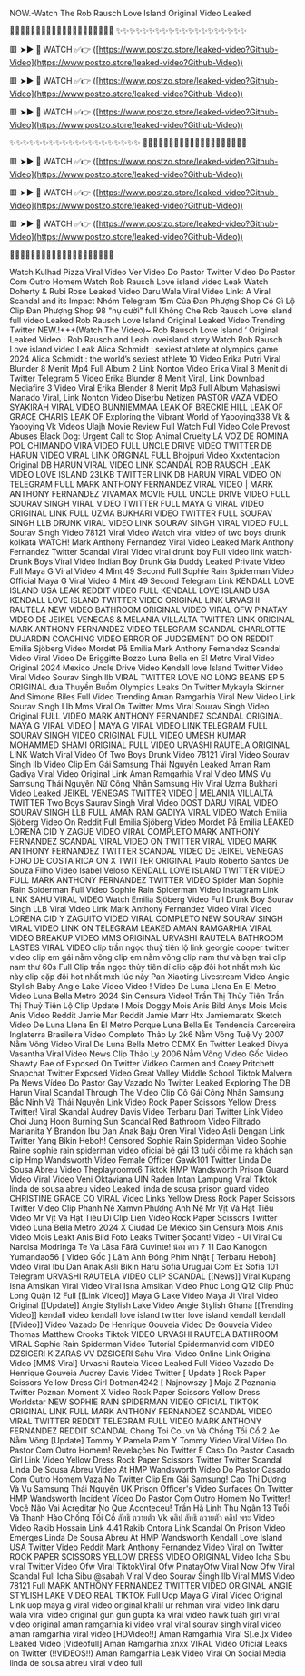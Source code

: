 NOW.-Watch The Rob Rausch Love Island Original Video Leaked

🌟🌟🌟🌟🌟🌟🌟🌟🌟🌟🌟🌟🌟🌟🌟🌟🌟🌟🌟🌟
✨✨✨✨✨✨✨✨✨✨✨✨✨✨✨✨✨✨✨✨

🟥 ➤► 🎥 WATCH ✅👉 ([https://www.postzo.store/leaked-video?Github-Video](https://www.postzo.store/leaked-video?Github-Video))

🟥 ➤► 🎥 WATCH ✅👉 ([https://www.postzo.store/leaked-video?Github-Video](https://www.postzo.store/leaked-video?Github-Video))

🟥 ➤► 🎥 WATCH ✅👉 ([https://www.postzo.store/leaked-video?Github-Video](https://www.postzo.store/leaked-video?Github-Video))

✨✨✨✨✨✨✨✨✨✨✨✨✨✨✨✨✨✨✨✨
🌟🌟🌟🌟🌟🌟🌟🌟🌟🌟🌟🌟🌟🌟🌟🌟🌟🌟🌟🌟

🟥 ➤► 🎥 WATCH ✅👉 ([https://www.postzo.store/leaked-video?Github-Video](https://www.postzo.store/leaked-video?Github-Video))

🟥 ➤► 🎥 WATCH ✅👉 ([https://www.postzo.store/leaked-video?Github-Video](https://www.postzo.store/leaked-video?Github-Video))

🟥 ➤► 🎥 WATCH ✅👉 ([https://www.postzo.store/leaked-video?Github-Video](https://www.postzo.store/leaked-video?Github-Video))

🌟🌟🌟🌟🌟🌟🌟🌟🌟🌟🌟🌟🌟🌟🌟🌟🌟🌟🌟🌟

Watch Kulhad Pizza Viral Video Ver Video Do Pastor Twitter Video Do Pastor Com Outro Homem Watch Rob Rausch Love island video Leak Watch Doherty & Rubi Rose Leaked Video Daru Wala Viral Video Link: A Viral Scandal and its Impact Nhóm Telegram 15m Của Đan Phượng Shop Có Gì Lộ Clip Đan Phượng Shop 98 "nụ cười" full Không Che Rob Rausch Love island full video Leaked Rob Rausch Love Island Original Leaked Video Trending Twitter NEW.!+++(Watch The Video)~ Rob Rausch Love Island ‘ Original Leaked Video : Rob Rausch and Leah loveisland story Watch Rob Rausch Love island video Leak Alica Schmidt : sexiest athlete at olympics game 2024 Alica Schmidt : the world’s sexiest athlete 10 Video Erika Putri Viral Blunder 8 Menit Mp4 Full Album 2 Link Nonton Video Erika Viral 8 Menit di Twitter Telegram 5 Video Erika Blunder 8 Menit Viral, Link Download Mediafire 3 Video Viral Erika Blender 8 Menit Mp3 Full Album Mahasiswi Manado Viral, Link Nonton Video Diserbu Netizen PASTOR VAZA VIDEO SYAKIRAH VIRAL VIDEO BUNNIEMMAA LEAK OF BRECKIE HILL LEAK OF GRACE CHARIS LEAK OF Exploring the Vibrant World of Yaooying338 Vk & Yaooying Vk Videos Ulajh Movie Review Full Watch Full Video Cole Prevost Abuses Black Dog: Urgent Call to Stop Animal Cruelty LA VOZ DE ROMINA POL CHIMANDO VIRA VIDEO FULL UNCLE DRIVE VIDEO TWITTER DB HARUN VIDEO VIRAL LINK ORIGINAL FULL Bhojpuri Video Xxxtentacion Original DB HARUN VIRAL VIDEO LINK SCANDAL ROB RAUSCH LEAK VIDEO LOVE ISLAND 23LKB TWITTER LINK DB HARUN VIRAL VIDEO ON TELEGRAM FULL MARK ANTHONY FERNANDEZ VIRAL VIDEO | MARK ANTHONY FERNANDEZ VIVAMAX MOVIE FULL UNCLE DRIVE VIDEO FULL SOURAV SINGH VIRAL VIDEO TWITTER FULL MAYA G VIRAL VIDEO ORIGINAL LINK FULL UZMA BUKHARI VIDEO TWITTER FULL SOURAV SINGH LLB DRUNK VIRAL VIDEO LINK SOURAV SINGH VIRAL VIDEO FULL Sourav Singh Video 78121 Viral Video Watch viral video of two boys drunk kolkata WATCH! Mark Anthony Fernandez Viral Video Leaked Mark Anthony Fernandez Twitter Scandal Viral Video viral drunk boy Full video link watch-Drunk Boys Viral Video Indian Boy Drunk Gia Duddy Leaked Private Video Full Maya G Viral Video 4 Mint 49 Second Full Sophie Rain Spiderman Video Official Maya G Viral Video 4 Mint 49 Second Telegram Link KENDALL LOVE ISLAND USA LEAK REDDIT VIDEO FULL KENDALL LOVE ISLAND USA KENDALL LOVE ISLAND TWITTER VIDEO ORIGINAL LINK URVASHI RAUTELA NEW VIDEO BATHROOM ORIGINAL VIDEO VIRAL OFW PINATAY VIDEO DE JEIKEL VENEGAS & MELANIA VILLALTA TWITTER LINK ORIGINAL MARK ANTHONY FERNANDEZ VIDEO TELEGRAM SCANDAL CHARLOTTE DUJARDIN COACHING VIDEO ERROR OF JUDGEMENT DO ON REDDIT Emilia Sjöberg Video Mordet På Emilia Mark Anthony Fernandez Scandal Video Viral Video De Briggitte Bozzo Luna Bella en El Metro Viral Video Original 2024 Mexico Uncle Drive Video Kendall love Island Twitter Video Viral Video Sourav Singh llb VIRAL TWITTER LOVE NO LONG BEANS EP 5 ORIGINAL đua Thuyền Buồm Olympics Leaks On Twitter Mykayla Skinner And Simone Biles Full Video Trending Aman Ramgarhia Viral New Video Link Sourav Singh Llb Mms Viral On Twitter Mms Viral Sourav Singh Video Original FULL VIDEO MARK ANTHONY FERNANDEZ SCANDAL ORIGINAL MAYA G VIRAL VIDEO | MAYA G VIRAL VIDEO LINK TELEGRAM FULL SOURAV SINGH VIDEO ORIGINAL FULL VIDEO UMESH KUMAR MOHAMMED SHAMI ORIGINAL FULL VIDEO URVASHI RAUTELA ORIGINAL LINK Watch Viral Video Of Two Boys Drunk Video 78121 Viral Video Sourav Singh llb Video Clip Em Gái Samsung Thái Nguyên Leaked Aman Ram Gadiya Viral Video Original Link Aman Ramgarhia Viral Video MMS Vụ Samsung Thái Nguyên Nữ Công Nhân Samsung Hiv Viral Uzma Bukhari Video Leaked JEIKEL VENEGAS TWITTER VIDEO | MELANIA VILLALTA TWITTER Two Boys Saurav Singh Viral Video DOST DARU VIRAL VIDEO SOURAV SINGH LLB FULL AMAN RAM GADIYA VIRAL VIDEO Watch Emilia Sjöberg Video On Reddit Full Emilia Sjöberg Video Mordet På Emilia LEAKED LORENA CID Y ZAGUE VIDEO VIRAL COMPLETO MARK ANTHONY FERNANDEZ SCANDAL VIRAL VIDEO ON TWITTER VIRAL VIDEO MARK ANTHONY FERNANDEZ TWITTER SCANDAL VIDEO DE JEIKEL VENEGAS FORO DE COSTA RICA ON X TWITTER ORIGINAL Paulo Roberto Santos De Souza Filho Video Isabel Veloso KENDALL LOVE ISLAND TWITTER VIDEO FULL MARK ANTHONY FERNANDEZ TWITTER VIDEO Spider Man Sophie Rain Spiderman Full Video Sophie Rain Spiderman Video Instagram Link LINK SAHU VIRAL VIDEO Watch Emilia Sjöberg Video Full Drunk Boy Sourav Singh LLB Viral Video Link Mark Anthony Fernandez Video Viral Video LORENA CID Y ZAGUITO VIDEO VIRAL COMPLETO NEW SOURAV SINGH VIRAL VIDEO LINK ON TELEGRAM LEAKED AMAN RAMGARHIA VIRAL VIDEO BREAKUP VIDEO MMS ORIGINAL URVASHI RAUTELA BATHROOM LASTES VIRAL VIDEO clip trần ngọc thuỷ tiên lộ link georgie cooper twitter video clip em gái nằm võng clip em nằm võng clip nam thư và bạn trai clip nam thư 60s Full Clip trần ngọc thủy tiên dí clip cặp đôi hot nhất mxh lúc này clip cặp đôi hot nhất mxh lúc này Pan Xiaoting Livestream Video Angie Stylish Baby Angie Lake Video Video ! Video De Luna Llena En El Metro Video Luna Bella Metro 2024 Sin Censura Video! Trần Thị Thủy Tiên Trần Thị Thuỷ Tiên Lộ Clip Update ! Mois Doggy Mois Anis Bild Anys Mois Mois Anis Video Reddit Jamie Mar Reddit Jamie Marr Htx Jamiemaratx Sketch Video De Luna Llena En El Metro Porque Luna Bella Es Tendencia Carcereira Inglaterra Brasileira Video Completo Thảo Ly 2k6 Nằm Võng Tuệ Vy 2007 Nằm Võng Video Viral De Luna Bella Metro CDMX En Twitter Leaked Divya Vasantha Viral Video News Clip Thảo Ly 2006 Nằm Võng Video Gốc Video Shawty Bae of Exposed On Twitter Vidkeo Carmen and Corey Pritchett Snapchat Twitter Exposed Video Great Valley Middle School Tiktok Malvern Pa News Vídeo Do Pastor Gay Vazado No Twitter Leaked Exploring The DB Harun Viral Scandal Through The Video Clip Cô Gái Công Nhân Samsung Bắc Ninh Và Thái Nguyên Link Video Rock Paper Scissors Yellow Dress Twitter! Viral Skandal Audrey Davis Video Terbaru Dari Twitter Link Video Choi Jung Hoon Burning Sun Scandal Red Bathroom Video Filtrado Marianita Y Brandon Ibu Dan Anak Baju Oren Viral Video Asli Dengan Link Twitter Yang Bikin Heboh! Censored Sophie Rain Spiderman Video Sophie Raine sophie rain spiderman video oficial bé gái 13 tuổi dỗi mẹ ra khách sạn clip Hmp Wandsworth Video Female Officer Gawk101 Twitter Linda De Sousa Abreu Video Theplayroomx6 Tiktok HMP Wandsworth Prison Guard Video Viral Video Veni Oktaviana UIN Raden Intan Lampung Viral Tiktok linda de sousa abreu video Leaked linda de sousa prison guard video CHRISTINE GRACE CO VIRAL Video Links Yellow Dress Rock Paper Scissors Twitter Video Clip Phanh Nè Xamvn Phương Anh Nè Mr Vịt Và Hạt Tiêu Video Mr Vịt Và Hạt Tiêu Dí Clip Lien Vidéo Rock Paper Scissors Twitter Video Luna Bella Metro 2024 X Ciudad De México Sin Censura Mois Anis Video Mois Leakt Anis Bild Foto Leaks Twitter Șocant! Video - Ul Viral Cu Narcisa Modringa Te Va Lăsa Fără Cuvinte! น้อง ดาว 7 11 Dao Kanogon Yumandao56 [ Video Gốc ] Lâm Anh Đóng Phim Nhật [ Terbaru Heboh] Video Viral Ibu Dan Anak Asli Bikin Haru Sofia Uruguai Com Ex Sofia 101 Telegram URVASHI RAUTELA VIDEO CLIP SCANDAL [[News]] Viral Kupang Isna Amsikan Viral Video Viral Isna Amsikan Video Phúc Long Q12 Clip Phúc Long Quận 12 Full [[Link Video]] Maya G Lake Video Maya Ji Viral Video Original [[Update]] Angie Stylish Lake Video Angie Stylish Ghana [[Trending Video]] kendall video kendall love island twitter love island kendall kendall [[Video]] Video Vazado De Henrique Gouveia Video De Gouveia Video Thomas Matthew Crooks Tiktok VIDEO URVASHI RAUTELA BATHROOM VIRAL Sophie Rain Spiderman Video Tutorial Spidermanvid.com VIDEO DZSIGERI KIZARAS VV DZSIGERI Sahu Viral Video Online Link Original Video [MMS Viral] Urvashi Rautela Video Leaked Full Video Vazado De Henrique Gouveia Audrey Davis Video Twitter [ Update ] Rock Paper Scissors Yellow Dress Girl Dotman4242 [ Najnowszy ] Maja Z Poznania Twitter Poznan Moment X Video Rock Paper Scissors Yellow Dress Worldstar NEW SOPHIE RAIN SPIDERMAN VIDEO OFICIAL TIKTOK ORIGINAL LINK FULL MARK ANTHONY FERNANDEZ SCANDAL VIDEO VIRAL TWITTER REDDIT TELEGRAM FULL VIDEO MARK ANTHONY FERNANDEZ REDDIT SCANDAL Chong Toi Co .vn Và Chống Tối Cổ 2 Ae Nằm Võng [Update] Tommy Y Pamela Pam Y Tommy Video Viral Vídeo Do Pastor Com Outro Homem! Revelações No Twitter E Caso Do Pastor Casado Girl Link Video Yellow Dress Rock Paper Scissors Twitter Twitter Scandal Linda De Sousa Abreu Video At HMP Wandsworth Vídeo Do Pastor Casado Com Outro Homem Vaza No Twitter Clip Em Gái Samsung! Cao Thị Dương Và Vụ Samsung Thái Nguyên UK Prison Officer's Video Surfaces On Twitter HMP Wandsworth Incident Vídeo Do Pastor Com Outro Homem No Twitter! Você Não Vai Acreditar No Que Aconteceu! Trần Hà Linh Thu Ngân 13 Tuổi Và Thanh Hào Chống Tối Cổ ลัทธิ ถวายตัว Vk คลิป ลัทธิ ถวายตัว คลิป พระ Video Video Rakib Hossain Link 4.41 Rakib Ontora Link Scandal On Prison Video Emerges Linda De Sousa Abreu At HMP Wandsworth Kendall Love Island USA Twitter Video Reddit Mark Anthony Fernandez Video Viral on Twitter ROCK PAPER SCISSORS YELLOW DRESS VIDEO ORIGINAL Video Icha Sibu viral Twitter Video Ofw Viral TiktokViral Ofw PinatayOfw Viral Now Ofw Viral Scandal Full Icha Sibu @sabah Viral Video Sourav Singh llb Viral MMS Video 78121 Full MARK ANTHONY FERNANDEZ TWITTER VIDEO ORIGINAL ANGIE STYLISH LAKE VIDEO REAL TIKTOK Full Uop Maya G Viral Video Original Link uop maya g viral video original khalil ur rehman viral video link daru wala viral video original gun gun gupta ka viral video hawk tuah girl viral video original aman ramgarhia ki video viral viral sourav singh viral video aman ramgarhia viral video [HDVideo!!] Aman Ramgarhia Viral S[.e.]x Video Leaked Video [Videofull] Aman Ramgarhia xnxx VIRAL Video Oficial Leaks on Twitter (!!VIDEOS!!) Aman Ramgarhia Leak Video Viral On Social Media linda de sousa abreu viral video full

